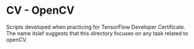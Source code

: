 # CV - OpenCV
Scripts developed when practicing for TensorFlow Developer Certificate.
The name itslef suggests that this directory focuses on any task related to openCV.
    